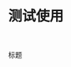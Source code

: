 # 测试使用

<src-DemoCode>
  <example-test></example-test>
  <highlight-code slot="codeText" lang="vue">
    <template>
      <div class="demo-button">
        <div>
          <el-button>默认按钮</el-button>
          <el-button type="primary">主要按钮</el-button>
          <el-button type="success">成功按钮</el-button>
          <el-button type="info">信息按钮</el-button>
          <el-button type="warning">警告按钮</el-button>
          <el-button type="danger">危险按钮</el-button>
        </div>
      </div>
    </template>
  </highlight-code>
</src-DemoCode>

<br>

<src-MdInput value="" icon="search" name="title" placeholder="输入标题">标题</src-MdInput>

<src-MetaChange descript="javascript, node, linux, vue"></src-MetaChange>
